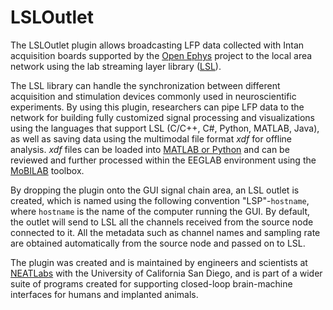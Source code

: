 # LSLOutlet

The LSLOutlet plugin allows broadcasting LFP data collected with Intan
acquisition boards supported by the [Open Ephys](http://www.open-ephys.org) project
to the local area network using the lab streaming layer library ([LSL](https://github.com/sccn/labstreaminglayer)).

The LSL library can handle the synchronization between different acquisition
and stimulation devices commonly used in neuroscientific experiments.
By using this plugin, researchers can pipe LFP data to the network for building fully
customized signal processing and visualizations using the languages that support
LSL (C/C++, C#, Python, MATLAB, Java), as well as saving data using the multimodal
file format *xdf* for offline analysis. *xdf* files can be loaded into [MATLAB or Python](https://github.com/sccn/xdf)
and can be reviewed and further processed within the EEGLAB environment using the [MoBILAB](https://sccn.ucsd.edu/wiki/MoBILAB) toolbox.

By dropping the plugin onto the GUI signal chain area, an LSL outlet is created, which is named using the following convention "LSP"-`hostname`, where `hostname` is the name of the computer running the GUI. By default, the outlet will send to LSL all the channels received from the source node connected to it. All the metadata such as channel names and sampling rate are obtained automatically from the source node and passed on to LSL.

The plugin was created and is maintained by engineers and scientists at [NEATLabs](http://neatlabs.ucsd.edu/index.html) with the University of California San Diego, and is part of a wider suite of programs created for supporting closed-loop brain-machine interfaces for humans and implanted animals.
